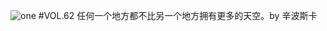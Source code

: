 ![one](http://image.wufazhuce.com/FncpL4qBY-J4x4bGsO9HoXcQwj81)
#VOL.62
任何一个地方都不比另一个地方拥有更多的天空。by 辛波斯卡